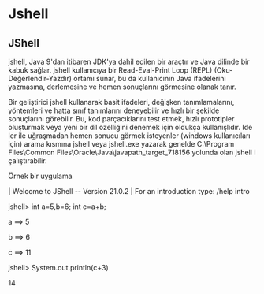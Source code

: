 # Jshell

## JShell

jshell, Java 9'dan itibaren JDK'ya dahil edilen bir araçtır ve Java dilinde bir kabuk sağlar. jshell kullanıcıya bir Read-Eval-Print Loop (REPL) (Oku-Değerlendir-Yazdır) ortamı sunar, bu da kullanıcının Java ifadelerini yazmasına, derlemesine ve hemen sonuçlarını görmesine olanak tanır.

Bir geliştirici jshell kullanarak basit ifadeleri, değişken tanımlamalarını, yöntemleri ve hatta sınıf tanımlarını deneyebilir ve hızlı bir şekilde sonuçlarını görebilir. Bu, kod parçacıklarını test etmek, hızlı prototipler oluşturmak veya yeni bir dil özelliğini denemek için oldukça kullanışlıdır. Ide ler ile uğraşmadan hemen sonucu görmek isteyenler (windows kullanıcıları için) arama kısmına jshell veya jshell.exe yazarak genelde C:\Program Files\Common Files\Oracle\Java\javapath_target_718156 yolunda olan jshell i çalıştırabilir.

Örnek bir uygulama

|  Welcome to JShell -- Version 21.0.2
|  For an introduction type: /help intro

jshell> int a=5,b=6; int c=a+b;

a ==> 5

b ==> 6

c ==> 11

jshell> System.out.println(c+3)

14